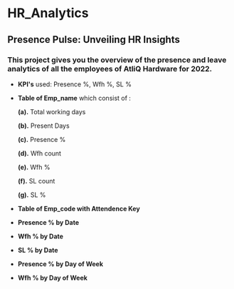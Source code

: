 # HR_Analytics

## Presence Pulse: Unveiling HR Insights

### This project gives you the overview of the presence and leave analytics of all the employees of AtliQ Hardware for 2022.

- **KPI's** used: Presence %, Wfh %, SL %

- **Table of Emp_name** which consist of :

    **(a).** Total working days    

    **(b).** Present Days

    **(c).** Presence %

    **(d).** Wfh count

    **(e).** Wfh %

    **(f).** SL count

    **(g).** SL %

- **Table of Emp_code with Attendence Key**

- **Presence % by Date**

- **Wfh % by Date**

- **SL % by Date**

- **Presence % by Day of Week**

- **Wfh % by Day of Week**
  

